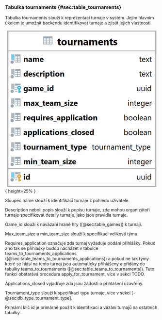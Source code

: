 
### Tabulka tournaments {#sec:table_tournaments}

Tabulka tournaments slouží k reprezentaci turnaje v systém.
Jejím hlavním úkolem je umožnit backendu identifikovat turnaje a zjistit jejich vlastnosti.

![Tabulka tournaments](../../../../pictures/databaze/tables/tournaments.png){ height=25% }

Sloupec name slouží k identifikaci turnaje z pohledu uživatele.

Description neboli popis slouží k popisu turnaje,
zde mohou organizátoři turnaje specifikovat detaily turnaje,
jako jsou pravidla turnaje.

Game_id slouží k navázaní hrané hry ([@sec:table_games]) k turnaji.

Max_team_size a min_team_size slouží k specifikaci velikosti týmu.

Requires_application označuje zda turnaj vyžaduje podání přihlášky.
Pokud ano tak se přihlášky budou nacházet v tabulce teams_to_tournaments_applications ([@sec:table_teams_to_tournaments_applications])
a pokud ne tak týmy které se hlásí na tento turnaj jsou automaticky přihlášeny
a přidány do tabulky teams_to_tournaments ([@sec:table_teams_to_tournaments]).
Tuto funkci obstarává procedura apply_for_tournament, více v sekci TODO.

Applications_closed vyjadřuje zda jsou žádosti o přihlášení uzavřeny.

Tournament_type slouží k specifikaci typu turnaje, více v sekci [-@sec:db_type_tournament_type].

Primární klíč id je primárně použit k identifikaci a vázání turnajů na ostatních tabulky.

